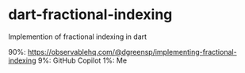 # dart-fractional-indexing
Implemention of fractional indexing in dart

90%: https://observablehq.com/@dgreensp/implementing-fractional-indexing
9%:  GitHub Copilot
1%:  Me
